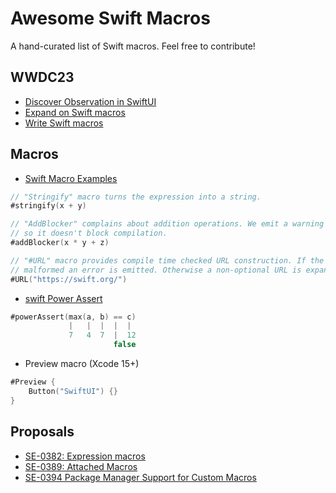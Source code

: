 # Awesome Swift Macros
A hand-curated list of Swift macros. Feel free to contribute!

## WWDC23

- [Discover Observation in SwiftUI](https://developer.apple.com/videos/play/wwdc2023/10149)
- [Expand on Swift macros](https://developer.apple.com/videos/play/wwdc2023/10167)
- [Write Swift macros](https://developer.apple.com/videos/play/wwdc2023/10166)

## Macros

- [Swift Macro Examples](https://github.com/DougGregor/swift-macro-examples)

```swift
// "Stringify" macro turns the expression into a string.
#stringify(x + y)

// "AddBlocker" complains about addition operations. We emit a warning
// so it doesn't block compilation.
#addBlocker(x * y + z)

// "#URL" macro provides compile time checked URL construction. If the URL is
// malformed an error is emitted. Otherwise a non-optional URL is expanded.
#URL("https://swift.org/")
```

- [swift Power Assert](https://github.com/kishikawakatsumi/swift-power-assert)

```swift
#powerAssert(max(a, b) == c)
             |   |  |  |  |
             7   4  7  |  12
                       false
```

- Preview macro (Xcode 15+)
```swift
#Preview {
    Button("SwiftUI") {}
}
```

## Proposals

* [SE-0382: Expression macros](https://github.com/DougGregor/swift-evolution/blob/se-0382-expression-macros-updates/proposals/0382-expression-macros.md)
* [SE-0389: Attached Macros](https://github.com/apple/swift-evolution/blob/main/proposals/0389-attached-macros.md)
* [SE-0394 Package Manager Support for Custom Macros](https://github.com/apple/swift-evolution/blob/main/proposals/0394-swiftpm-expression-macros.md)
